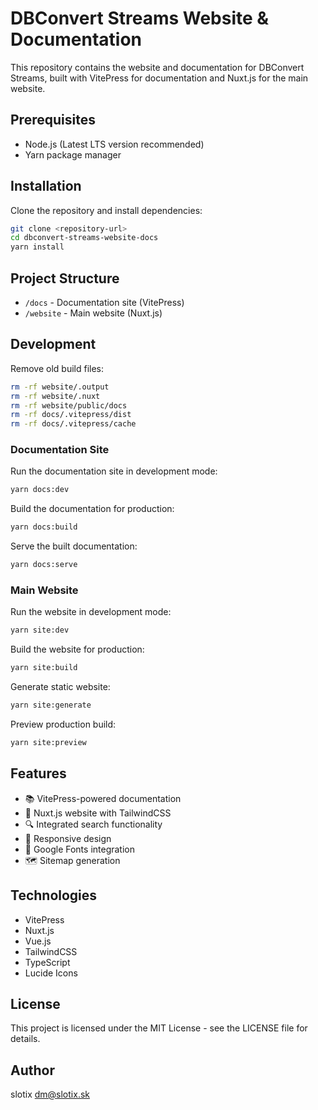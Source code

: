 # DBConvert Streams Website & Documentation

This repository contains the website and documentation for DBConvert Streams, built with VitePress for documentation and Nuxt.js for the main website.

## Prerequisites

- Node.js (Latest LTS version recommended)
- Yarn package manager

## Installation

Clone the repository and install dependencies:

```bash
git clone <repository-url>
cd dbconvert-streams-website-docs
yarn install
```

## Project Structure

- `/docs` - Documentation site (VitePress)
- `/website` - Main website (Nuxt.js)

## Development

Remove old build files:

 ```bash
 rm -rf website/.output
 rm -rf website/.nuxt
 rm -rf website/public/docs
 rm -rf docs/.vitepress/dist
 rm -rf docs/.vitepress/cache
```

### Documentation Site

Run the documentation site in development mode:

```bash
yarn docs:dev
```

Build the documentation for production:

```bash
yarn docs:build
```

Serve the built documentation:

```bash
yarn docs:serve
```

### Main Website

Run the website in development mode:

```bash
yarn site:dev
```

Build the website for production:

```bash
yarn site:build
```

Generate static website:

```bash
yarn site:generate
```

Preview production build:

```bash
yarn site:preview
```

## Features

- 📚 VitePress-powered documentation
- 🎨 Nuxt.js website with TailwindCSS
- 🔍 Integrated search functionality
- 📱 Responsive design
- 🎯 Google Fonts integration
- 🗺️ Sitemap generation

## Technologies

- VitePress
- Nuxt.js
- Vue.js
- TailwindCSS
- TypeScript
- Lucide Icons

## License

This project is licensed under the MIT License - see the LICENSE file for details.

## Author

slotix <dm@slotix.sk>